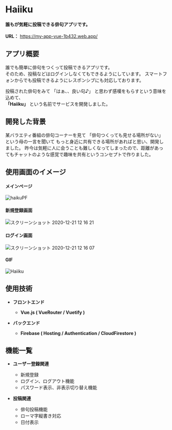 # Haiiku
**誰もが気軽に投稿できる俳句アプリです。**
<br><br>
**URL：** https://my-app-vue-1b432.web.app/

## アプリ概要  
  
誰でも簡単に俳句をつくって投稿できるアプリです。  
そのため、投稿などはログインしなくてもできるようにしています。
スマートフォンからでも投稿できるようにレスポンシブにも対応しております。  

投稿された俳句をみて 「はぁ、、良い句♪」 と思わず感嘆をもらすという意味を込めて、  
**「Haiiku」** という名前でサービスを開発しました。  

## 開発した背景  

某バラエティ番組の俳句コーナーを見て 「俳句つくっても見せる場所がない」 という母の一言を聞いて
もっと身近に共有できる場所があればと思い、開発しました。
昨今は気軽に人に会うことも難しくなってしまったので、距離があってもチャットのような感覚で趣味を共有というコンセプトで作りました。  

## 使用画面のイメージ
#### メインページ
![haikuPF](https://user-images.githubusercontent.com/70625280/102736591-a521c880-4388-11eb-8609-b420851b2273.png)

#### 新規登録画面
![スクリーンショット 2020-12-21 12 16 21](https://user-images.githubusercontent.com/70625280/102735929-fdf06180-4386-11eb-8853-77be93a89df2.png)

#### ログイン画面
![スクリーンショット 2020-12-21 12 16 07](https://user-images.githubusercontent.com/70625280/102735923-f761ea00-4386-11eb-85d1-f9d9ef862e44.png)

#### GIF
![Haiiku](https://user-images.githubusercontent.com/70625280/102737853-d8b22200-438b-11eb-8af8-109600c006c2.gif)

## 使用技術

* __フロントエンド__
  * __Vue.js ( VueRouter / Vuetify )__

* __バックエンド__
  * __Firebase ( Hosting / Authentication / CloudFirestore )__
  
## 機能一覧

* __ユーザー登録関連__
  * 新規登録
  * ログイン、ログアウト機能
  * パスワード表示、非表示切り替え機能
  
* __投稿関連__
  * 俳句投稿機能
  * ローマ字縦書き対応
  * 日付表示
